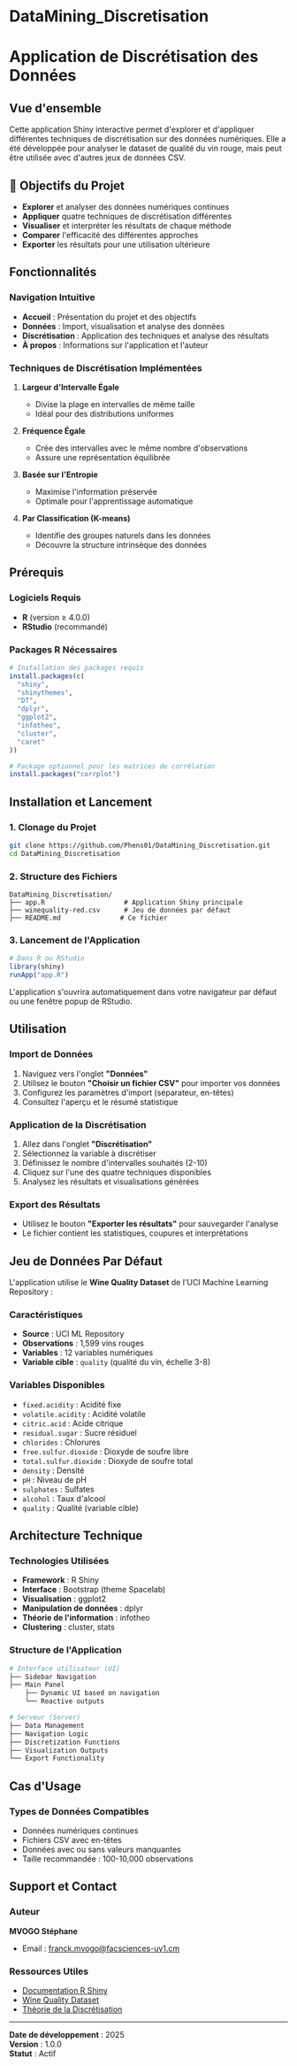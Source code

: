 # DataMining_Discretisation
# Application de Discrétisation des Données

## Vue d'ensemble

Cette application Shiny interactive permet d'explorer et d'appliquer différentes techniques de discrétisation sur des données numériques. Elle a été développée pour analyser le dataset de qualité du vin rouge, mais peut être utilisée avec d'autres jeux de données CSV.

## 🎯 Objectifs du Projet

- **Explorer** et analyser des données numériques continues
- **Appliquer** quatre techniques de discrétisation différentes
- **Visualiser** et interpréter les résultats de chaque méthode
- **Comparer** l'efficacité des différentes approches
- **Exporter** les résultats pour une utilisation ultérieure

## Fonctionnalités

### Navigation Intuitive
- **Accueil** : Présentation du projet et des objectifs
- **Données** : Import, visualisation et analyse des données
- **Discrétisation** : Application des techniques et analyse des résultats
- **À propos** : Informations sur l'application et l'auteur

### Techniques de Discrétisation Implémentées

1. **Largeur d'Intervalle Égale** 
   - Divise la plage en intervalles de même taille
   - Idéal pour des distributions uniformes
  
2. **Fréquence Égale** 
   - Crée des intervalles avec le même nombre d'observations
   - Assure une représentation équilibrée

3. **Basée sur l'Entropie** 
   - Maximise l'information préservée
   - Optimale pour l'apprentissage automatique

4. **Par Classification (K-means)** 
   - Identifie des groupes naturels dans les données
   - Découvre la structure intrinsèque des données

## Prérequis

### Logiciels Requis
- **R** (version ≥ 4.0.0)
- **RStudio** (recommandé)

### Packages R Nécessaires
```r
# Installation des packages requis
install.packages(c(
  "shiny",
  "shinythemes", 
  "DT",
  "dplyr",
  "ggplot2",
  "infotheo",
  "cluster",
  "caret"
))

# Package optionnel pour les matrices de corrélation
install.packages("corrplot")
```

## Installation et Lancement

### 1. Clonage du Projet
```bash
git clone https://github.com/Phens01/DataMining_Discretisation.git
cd DataMining_Discretisation
```

### 2. Structure des Fichiers
```
DataMining_Discretisation/
├── app.R                    # Application Shiny principale
├── winequality-red.csv      # Jeu de données par défaut
├── README.md               # Ce fichier
```

### 3. Lancement de l'Application
```r
# Dans R ou RStudio
library(shiny)
runApp("app.R")
```

L'application s'ouvrira automatiquement dans votre navigateur par défaut ou une fenêtre popup de RStudio.

## Utilisation

### Import de Données
1. Naviguez vers l'onglet **"Données"**
2. Utilisez le bouton **"Choisir un fichier CSV"** pour importer vos données
3. Configurez les paramètres d'import (séparateur, en-têtes)
4. Consultez l'aperçu et le résumé statistique

### Application de la Discrétisation
1. Allez dans l'onglet **"Discrétisation"**
2. Sélectionnez la variable à discrétiser
3. Définissez le nombre d'intervalles souhaités (2-10)
4. Cliquez sur l'une des quatre techniques disponibles
5. Analysez les résultats et visualisations générées

### Export des Résultats
- Utilisez le bouton **"Exporter les résultats"** pour sauvegarder l'analyse
- Le fichier contient les statistiques, coupures et interprétations

## Jeu de Données Par Défaut

L'application utilise le **Wine Quality Dataset** de l'UCI Machine Learning Repository :

### Caractéristiques
- **Source** : UCI ML Repository
- **Observations** : 1,599 vins rouges
- **Variables** : 12 variables numériques
- **Variable cible** : `quality` (qualité du vin, échelle 3-8)

### Variables Disponibles
- `fixed.acidity` : Acidité fixe
- `volatile.acidity` : Acidité volatile
- `citric.acid` : Acide citrique
- `residual.sugar` : Sucre résiduel
- `chlorides` : Chlorures
- `free.sulfur.dioxide` : Dioxyde de soufre libre
- `total.sulfur.dioxide` : Dioxyde de soufre total
- `density` : Densité
- `pH` : Niveau de pH
- `sulphates` : Sulfates
- `alcohol` : Taux d'alcool
- `quality` : Qualité (variable cible)

## Architecture Technique

### Technologies Utilisées
- **Framework** : R Shiny
- **Interface** : Bootstrap (theme Spacelab)
- **Visualisation** : ggplot2
- **Manipulation de données** : dplyr
- **Théorie de l'information** : infotheo
- **Clustering** : cluster, stats

### Structure de l'Application
```r
# Interface utilisateur (UI)
├── Sidebar Navigation
├── Main Panel
    ├── Dynamic UI based on navigation
    └── Reactive outputs

# Serveur (Server)
├── Data Management
├── Navigation Logic  
├── Discretization Functions
├── Visualization Outputs
└── Export Functionality
```

## Cas d'Usage

### Types de Données Compatibles
- Données numériques continues
- Fichiers CSV avec en-têtes
- Données avec ou sans valeurs manquantes
- Taille recommandée : 100-10,000 observations

## Support et Contact

### Auteur
**MVOGO Stéphane**
- Email : franck.mvogo@facsciences-uy1.cm


### Ressources Utiles
- [Documentation R Shiny](https://shiny.rstudio.com/)
- [Wine Quality Dataset](https://archive.ics.uci.edu/ml/datasets/Wine+Quality)
- [Théorie de la Discrétisation](https://en.wikipedia.org/wiki/Discretization)

---

**Date de développement** : 2025  
**Version** : 1.0.0  
**Statut** : Actif
